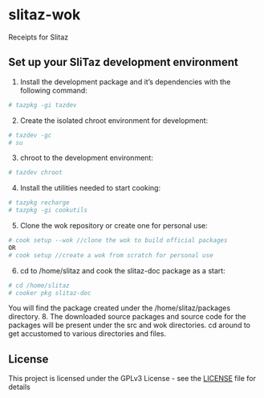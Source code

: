 # slitaz-wok
Receipts for Slitaz

## Set up your SliTaz development environment

1. Install the development package and it’s dependencies with the following command:
```bash
# tazpkg -gi tazdev
```

2. Create the isolated chroot environment for development:
```bash
# tazdev -gc
# su
```

3. chroot to the development environment:
```bash
# tazdev chroot
```

4. Install the utilities needed to start cooking:
```bash
# tazpkg recharge
# tazpkg -gi cookutils
```

5. Clone the wok repository or create one for personal use:
```bash
# cook setup --wok //clone the wok to build official packages
OR
# cook setup //create a wok from scratch for personal use
```
6. cd to /home/slitaz and cook the slitaz-doc package as a start:
```bash
# cd /home/slitaz
# cooker pkg slitaz-doc
```

You will find the package created under the /home/slitaz/packages directory.
8. The downloaded source packages and source code for the packages will be present under the src and wok directories. cd around to get accustomed to various directories and files.



## License

This project is licensed under the GPLv3 License - see the [LICENSE](LICENSE) file for details
